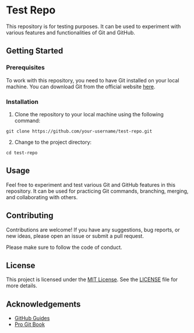 # Test Repo

This repository is for testing purposes. It can be used to experiment with various features and functionalities of Git and GitHub.

## Getting Started

### Prerequisites

To work with this repository, you need to have Git installed on your local machine. You can download Git from the official website [here](https://git-scm.com/downloads).

### Installation

1. Clone the repository to your local machine using the following command:

```
git clone https://github.com/your-username/test-repo.git
```

2. Change to the project directory:

```
cd test-repo
```

## Usage

Feel free to experiment and test various Git and GitHub features in this repository. It can be used for practicing Git commands, branching, merging, and collaborating with others.

## Contributing

Contributions are welcome! If you have any suggestions, bug reports, or new ideas, please open an issue or submit a pull request. 

Please make sure to follow the code of conduct.

## License

This project is licensed under the [MIT License](https://opensource.org/licenses/MIT). See the [LICENSE](LICENSE) file for more details.

## Acknowledgements

* [GitHub Guides](https://guides.github.com)
* [Pro Git Book](https://git-scm.com/book/en/v2)